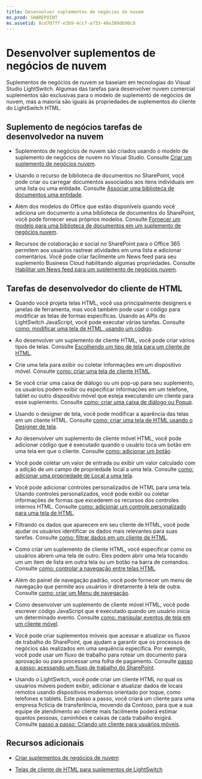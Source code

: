 ```yaml
---
title: Desenvolver suplementos de negócios de nuvem
ms.prod: SHAREPOINT
ms.assetid: 8cd707ff-e3b9-4cc7-a733-46e399d690c8
---
```



# Desenvolver suplementos de negócios de nuvem
Suplementos de negócios de nuvem se baseiam em tecnologias do Visual Studio LightSwitch. Algumas das tarefas para desenvolver nuvem comercial suplementos são exclusivas para o modelo de suplemento de negócios de nuvem, mas a maioria são iguais às propriedades de suplementos do cliente do LightSwitch HTML.
## Suplemento de negócios tarefas de desenvolvedor na nuvem


- Suplementos de negócios de nuvem são criados usando o modelo de suplemento de negócios de nuvem no Visual Studio. Consulte  [Criar um suplemento de negócios nuvem](create-a-cloud-business-add-in.md).
    
  
- Usando o recurso de biblioteca de documentos no SharePoint, você pode criar ou carregar documentos associados aos itens individuais em uma lista ou uma entidade. Consulte  [Associar uma biblioteca de documentos uma entidade](associate-a-document-library-with-an-entity.md).
    
  
- Além dos modelos do Office que estão disponíveis quando você adiciona um documento a uma biblioteca de documentos do SharePoint, você pode fornecer seus próprios modelos. Consulte  [Fornecer um modelo para uma biblioteca de documentos em um suplemento de negócios nuvem](provide-a-template-for-a-document-library-in-a-cloud-business-add-in.md).
    
  
- Recursos de colaboração e social no SharePoint para o Office 365 permitem aos usuários rastrear atividades em uma lista e adicionar comentários. Você pode criar facilmente um News feed para seu suplemento Business Cloud habilitando algumas propriedades. Consulte  [Habilitar um News feed para um suplemento de negócios nuvem](enable-a-newsfeed-for-a-cloud-business-add-in.md).
    
  

## Tarefas de desenvolvedor do cliente de HTML


- Quando você projeta telas HTML, você usa principalmente designers e janelas de ferramenta, mas você também pode usar o código para modificar as telas de formas específicas. Usando as APIs do LightSwitch JavaScript, você pode executar várias tarefas. Consulte  [como: modificar uma tela de HTML, usando um código](http://msdn.microsoft.com/en-us/library/jj733572.aspx).
    
  
- Ao desenvolver um suplemento de cliente HTML, você pode criar vários tipos de telas. Consulte  [Escolhendo um tipo de tela para um cliente de HTML](http://msdn.microsoft.com/en-us/library/jj713590.aspx).
    
  
- Crie uma tela para exibir ou coletar informações em um dispositivo móvel. Consulte  [como: criar uma tela de cliente HTML](http://msdn.microsoft.com/en-us/library/jj713589.aspx).
    
  
- Se você criar uma caixa de diálogo ou um pop-up para seu suplemento, os usuários podem exibir ou especificar informações em um telefone, tablet ou outro dispositivo móvel que esteja executando um cliente para esse suplemento. Consulte  [como: criar uma caixa de diálogo ou Popup](http://msdn.microsoft.com/en-us/library/jj713587.aspx).
    
  
- Usando o designer de tela, você pode modificar a aparência das telas em um cliente HTML. Consulte  [como: criar uma tela de HTML usando o Designer de tela](http://msdn.microsoft.com/en-us/library/jj733575.aspx).
    
  
- Ao desenvolver um suplemento de cliente móvel HTML, você pode adicionar código que é executado quando o usuário toca um botão em uma tela em que o cliente. Consulte  [como: adicionar um botão](http://msdn.microsoft.com/en-us/library/jj733573.aspx).
    
  
- Você pode coletar um valor de entrada ou exibir um valor calculado com a adição de um campo de propriedade local a uma tela. Consulte  [como: adicionar uma propriedade de Local a uma tela](http://msdn.microsoft.com/en-us/library/jj733571.aspx).
    
  
- Você pode adicionar controles personalizados de HTML para uma tela. Usando controles personalizados, você pode exibir ou coletar informações de formas que excederem os recursos dos controles internos HTML. Consulte  [como: adicionar um controle personalizado para uma tela de HTML](http://msdn.microsoft.com/en-us/library/jj733569.aspx).
    
  
- Filtrando os dados que aparecem em seu cliente de HTML, você pode ajudar os usuários identificar os dados mais relevantes para suas tarefas. Consulte  [como: filtrar dados em um cliente de HTML](http://msdn.microsoft.com/en-us/library/jj733574.aspx).
    
  
- Como criar um suplemento de cliente HTML, você especificar como os usuários abrem uma tela de outro. Eles podem abrir uma tela tocando um um item de lista em outra tela ou um botão na barra de comandos. Consulte  [como: controlar a navegação entre telas HTML](http://msdn.microsoft.com/en-us/library/jj733570.aspx).
    
  
- Além do painel de navegação padrão, você pode fornecer um menu de navegação que permite aos usuários ir diretamente à tela de outra. Consulte  [como: criar um Menu de navegação](http://msdn.microsoft.com/en-us/library/dn546744.aspx).
    
  
- Como desenvolver um suplemento de cliente móvel HTML, você pode escrever código JavaScript que é executado quando um usuário inicia um determinado evento. Consulte  [como: manipular eventos de tela em um cliente móvel](http://msdn.microsoft.com/en-us/library/jj863131.aspx).
    
  
- Você pode criar suplementos móveis que acessar e atualizar os fluxos de trabalho do SharePoint, que ajudam a garantir que os processos de negócios são realizados em uma sequência específica. Por exemplo, você pode usar um fluxo de trabalho para rotear um documento para aprovação ou para processar uma folha de pagamento. Consulte  [passo a passo: acessando um fluxo de trabalho do SharePoint](http://msdn.microsoft.com/en-us/library/dn282437.aspx).
    
  
- Usando o LightSwitch, você pode criar um cliente HTML no qual os usuários móveis podem exibir, adicionar e atualizar dados de locais remotos usando dispositivos modernos orientado por toque, como telefones e tablets. Este passo a passo, você criará um cliente para uma empresa fictícia de transferência, movendo da Contoso, para que a sua equipe de atendimento ao cliente mais facilmente poderá estimar quantos pessoas, caminhões e caixas de cada trabalho exigirá. Consulte  [passo a passo: Criando um cliente para usuários móveis](http://msdn.microsoft.com/en-us/library/jj674624.aspx).
    
  

## Recursos adicionais
<a name="bk_addresources"> </a>


-  [Criar suplementos de negócios de nuvem](create-cloud-business-add-ins.md)
    
  
-  [Telas de cliente de HTML para suplementos de LightSwitch](http://msdn.microsoft.com/en-us/library/jj674623.aspx)
    
  


